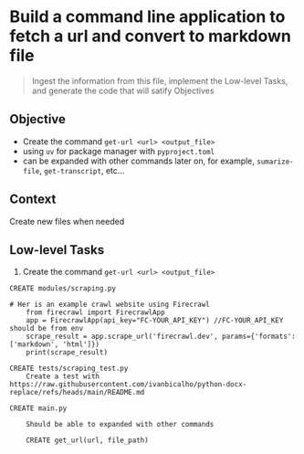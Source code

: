 # Build a command line application to fetch a url and convert to markdown file

> Ingest the information from this file, implement the Low-level Tasks, and generate the code that will satify Objectives

## Objective

- Create the command `get-url <url> <output_file>`
- using `uv` for package manager with `pyproject.toml`
- can be expanded with other commands later on, for example, `sumarize-file`, `get-transcript`, etc...

## Context

Create new files when needed

## Low-level Tasks

1. Create the command `get-url <url> <output_file>`

```aider
CREATE modules/scraping.py

# Her is an example crawl website using Firecrawl
    from firecrawl import FirecrawlApp
    app = FirecrawlApp(api_key="FC-YOUR_API_KEY") //FC-YOUR_API_KEY should be from env
    scrape_result = app.scrape_url('firecrawl.dev', params={'formats': ['markdown', 'html']})
    print(scrape_result)

CREATE tests/scraping_test.py
    Create a test with https://raw.githubusercontent.com/ivanbicalho/python-docx-replace/refs/heads/main/README.md

CREATE main.py
      
    Should be able to expanded with other commands  

    CREATE get_url(url, file_path)
```
